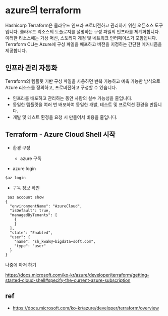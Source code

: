 # azure의 terraform

Hashicorp Terraform은 클라우드 인프라 프로비전하고 관리하기 위한 오픈소스 도구입니다. 클라우드 리소스의 토폴로지를 설명하는 구성 파일의 인프라를 체계화합니다. 이러한 리소스에는 가상 머신, 스토리지 계정 및 네트워크 인터페이스가 포함됩니다. Terraform CLI는 Azure에 구성 파일을 배포하고 버전을 지정하는 간단한 메커니즘을 제공합니다.

## 인프라 관리 자동화

Terraform의 템플릿 기반 구성 파일을 사용하면 반복 가능하고 예측 가능한 방식으로 Azure 리소스를 정의하고, 프로비전하고 구성할 수 있습니다.

- 인프라를 배포하고 관리하는 동안 사람의 실수 가능성을 줄입니다.
- 동일한 템플릿을 여러 번 배포하여 동일한 개발, 테스트 및 프로덕션 환경을 만듭니다.
- 개발 및 테스트 환경을 요청 시 만들어서 비용을 줄입니다.

## Terraform - Azure Cloud Shell 시작

- 환경 구성
  - azure 구독

- azure login
```
$az login
```

- 구독 정보 확인
```
 $az account show
{
  "environmentName": "AzureCloud",
  "isDefault": true,
  "managedByTenants": [
    {
    }
  ],
  "state": "Enabled",
  "user": {
    "name": "sh_kwak@~bigdata~soft.com",
    "type": "user"
  }
}
```

나중에 마저 하기

https://docs.microsoft.com/ko-kr/azure/developer/terraform/getting-started-cloud-shell#specify-the-current-azure-subscription


## ref 
- https://docs.microsoft.com/ko-kr/azure/developer/terraform/overview
